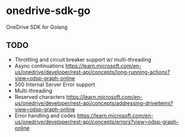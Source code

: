 # onedrive-sdk-go

OneDrive SDK for Golang

## TODO

- Throttling and circuit breaker support w/ multi-threading
- Async continuations <https://learn.microsoft.com/en-us/onedrive/developer/rest-api/concepts/long-running-actions?view=odsp-graph-online>
- 500 Internal Server Error support
- Multi-threading
- Reserved characters <https://learn.microsoft.com/en-us/onedrive/developer/rest-api/concepts/addressing-driveitems?view=odsp-graph-online>
- Error handling and codes <https://learn.microsoft.com/en-us/onedrive/developer/rest-api/concepts/errors?view=odsp-graph-online>
